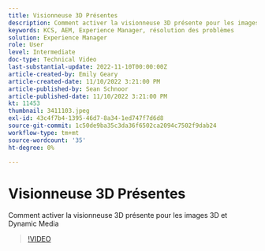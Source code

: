 ```yaml
---
title: Visionneuse 3D Présentes
description: Comment activer la visionneuse 3D présente pour les images 3D et Dynamic Media
keywords: KCS, AEM, Experience Manager, résolution des problèmes
solution: Experience Manager
role: User
level: Intermediate
doc-type: Technical Video
last-substantial-update: 2022-11-10T00:00:00Z
article-created-by: Emily Geary
article-created-date: 11/10/2022 3:21:00 PM
article-published-by: Sean Schnoor
article-published-date: 11/10/2022 3:21:00 PM
kt: 11453
thumbnail: 3411103.jpeg
exl-id: 43c4f7b4-1395-46d7-8a34-1ed747f7d6d8
source-git-commit: 1c50de9ba35c3da36f6502ca2094c7502f9dab24
workflow-type: tm+mt
source-wordcount: '35'
ht-degree: 0%

---
```


# Visionneuse 3D Présentes

Comment activer la visionneuse 3D présente pour les images 3D et Dynamic Media


>[!VIDEO](https://video.tv.adobe.com/v/3411103/?quality=12&learn=on)
